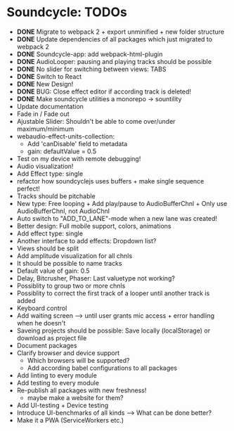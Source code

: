 # Soundcycle: TODOs
- __DONE__ Migrate to webpack 2 + export unminified + new folder structure
- __DONE__ Update dependencies of all packages which just migrated to webpack 2
- __DONE__ Soundcycle-app: add webpack-html-plugin
- __DONE__ AudioLooper: pausing and playing tracks should be possible
- __DONE__ No slider for switching between views: TABS
- __DONE__ Switch to React
- __DONE__ New Design!
- __DONE__ BUG: Close effect editor if according track is deleted!
- __DONE__ Make soundcycle utilities a monorepo -> sountility
- Update documentation
- Fade in / Fade out
- Ajustable Slider: Shouldn't be able to come over/under maximum/minimum
- webaudio-effect-units-collection:
  - Add 'canDisable' field to metadata
  - gain: defaultValue = 0.5
- Test on my device with remote debugging!
- Audio visualization!
- Add Effect type: single
- refactor how soundcyclejs uses buffers + make single sequence perfect!
- Tracks should be pitchable
- New type: Free looping + Add play/pause to AudioBufferChnl + Only use AudioBufferChnl, not AudioChnl
- Auto switch to "ADD_TO_LANE"-mode when a new lane was created!
- Better design: Full mobile support, colors, animations
- Add effect type: single
- Another interface to add effects: Dropdown list?
- Views should be split
- Add amplitude visualization for all chnls
- It should be possible to name tracks
- Default value of gain: 0.5
- Delay, Bitcrusher, Phaser: Last valuetype not working?
- Possiblity to group two or more chnls
- Possiblity to correct the first track of a looper until another track is added
- Keyboard control
- Add waiting screen --> until user grants mic access + error handling when he doesn't
- Saveing projects should be possible: Save locally (localStorage) or download as project file
- Document packages
- Clarify browser and device support
  - Which browsers will be supported?
  - Add according babel configurations to all packages
- Add linting to every module
- Add testing to every module
- Re-publish all packages with new freshness!
  - maybe make a website for them?
- Add UI-testing + Device testing
- Introduce UI-benchmarks of all kinds --> What can be done better?
- Make it a PWA (ServiceWorkers etc.)
